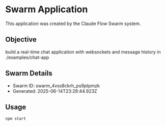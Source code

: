 # Swarm Application

This application was created by the Claude Flow Swarm system.

## Objective
build a real-time chat application with websockets and message history in ./examples/chat-app

## Swarm Details
- Swarm ID: swarm_4vss8ckrh_ps9ptpmzk
- Generated: 2025-06-14T23:28:44.923Z

## Usage

```bash
npm start
```

